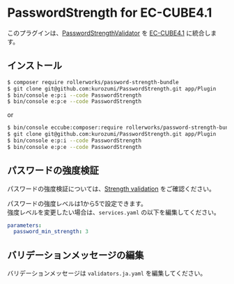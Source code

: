 # PasswordStrength for EC-CUBE4.1

このプラグインは、[PasswordStrengthValidator](https://github.com/rollerworks/PasswordStrengthValidator) を [EC-CUBE4.1](https://github.com/EC-CUBE/ec-cube) に統合します。

## インストール

```bash
$ composer require rollerworks/password-strength-bundle
$ git clone git@github.com:kurozumi/PasswordStrength.git app/Plugin
$ bin/console e:p:i --code PasswordStrength
$ bin/console e:p:e --code PasswordStrength
```
or
```bash
$ bin/console eccube:composer:require rollerworks/password-strength-bundle
$ git clone git@github.com:kurozumi/PasswordStrength.git app/Plugin
$ bin/console e:p:i --code PasswordStrength
$ bin/console e:p:e --code PasswordStrength
```

## パスワードの強度検証

パスワードの強度検証については、[Strength validation](https://github.com/rollerworks/PasswordStrengthValidator/blob/main/docs/strength-validation.md) をご確認ください。

パスワードの強度レベルは1から5で設定できます。  
強度レベルを変更したい場合は、`services.yaml` の以下を編集してください。  

```yaml
parameters:
  password_min_strength: 3
```

## バリデーションメッセージの編集

バリデーションメッセージは `validators.ja.yaml` を編集してください。



